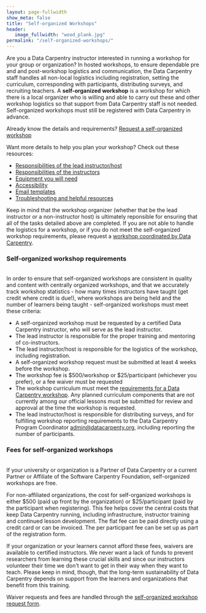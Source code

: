 ```yaml
---
layout: page-fullwidth
show_meta: false
title: "Self-organized Workshops"
header:
   image_fullwidth: "wood_plank.jpg"
permalink: "/self-organized-workshops/"
---
```


Are you a Data Carpentry instructor interested in running a workshop for your group or organization?  In hosted workshops, to ensure dependable pre and and post-workshop logistics and communication, the Data Carpentry staff handles all non-local logistics including registration, setting the curriculum, corresponding with participants, distributing surveys, and recruiting teachers. A **self-organized workshop** is a workshop for which there is a local organizer who is willing and able to carry out these and other workshop logistics so that support from Data Carpentry staff is not needed. Self-organized workshops must still be registered with Data Carpentry in advance.

Already know the details and requirements? [Request a self-organized workshop](https://amy.software-carpentry.org/workshops/dc/request/)  

Want more details to help you plan your workshop? Check out these resources:  

- [Responsibilities of the lead instructor/host](/self-org-lead/)  
- [Responsibilities of the instructors](/instructor-checklist/)  
- [Equipment you will need](/equipment-checklist/)  
- [Accessibility](/accessibility/)  
- [Email templates](/email-templates/)  
- [Troubleshooting and helpful resources](/troubleshooting/)  

Keep in mind that the workshop organizer (whether that be the lead instructor or a non-instructor host) is ultimately reponsible for ensuring that all of the tasks detailed above are completed. If you are not able to handle the logistics for a workshop, or if you do not meet the self-organized workshop requirements, please request a [workshop coordinated by Data Carpentry](/workshops-host/).

### Self-organized workshop requirements
<br>
In order to ensure that self-organized workshops are consistent in quality and content with centrally organized workshops, and that we accurately track workshop statistics - how many times instructors have taught (get credit where credit is due!), where workshops are being held and the number of learners being taught - self-organized workshops must meet these criteria:

- A self-organized workshop must be requested by a certified Data Carpentry instructor, who will serve as the lead instructor.
- The lead instructor is responsible for the proper training and mentoring of co-instructors.
- The lead instructor/host is responsible for the logistics of the workshop, including registration.
- A self-organized workshop request must be submitted at least 4 weeks before the workshop.
- The workshop fee is $500/workshop or $25/participant (whichever you prefer), or a fee waiver must be requested
- The workshop curriculum must meet the [requirements for a Data Carpentry workshop](/workshops/). Any planned curriculum components that are not currently among our official lessons must be submitted for review and approval at the time the workshop is requested.
- The lead instructor/host is responsible for distributing surveys, and for fulfilling workshop reporting requirements to the Data Carpentry Program Coordinator [admin@datacarpenty.org](mailto:admin@datacarpentry.org), including reporting the number of participants.

### Fees for self-organized workshops
<br>
If your university or organization is a Partner of Data Carpentry or a current Partner or Affiliate of the Software Carpentry Foundation, self-organized workshops are free.

For non-affiliated organizations, the cost for self-organized workshops is either $500 (paid up front by the organization) or $25/participant (paid by the participant when registering). This fee helps cover the central costs that keep Data Carpentry running, including infrastructure, instructor training and continued lesson development. The flat fee can be paid directly using a credit card or can be invoiced. The per participant fee can be set up as part of the registration form.

If your organization or your learners cannot afford these fees, waivers are available to certified instructors. We never want a lack of funds to prevent researchers from learning these crucial skills and since our instructors volunteer their time we don't want to get in their way when they want to teach. Please keep in mind, though, that the long-term sustainability of Data Carpentry depends on support from the learners and organizations that benefit from this training.
<!--
 If you would like to ask your university for support, we have material to help with [requesting and justifying funds](link).
 -->

Waiver requests and fees are handled through the [self-organized workshop request form](https://amy.software-carpentry.org/workshops/dc/request/).

